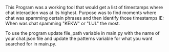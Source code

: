 This Program was a working tool that would get a list of timestamps where chat interaction was at its highest.
Purpose was to find moments where chat was spamming certain phrases and then identify those timestamps IE: When was chat spamming "KEKW"  or "LUL" the most.

To use the program update file_path variable in main.py with the name of your chat.json file and update the patterns variable for what you want searched for in main.py.
